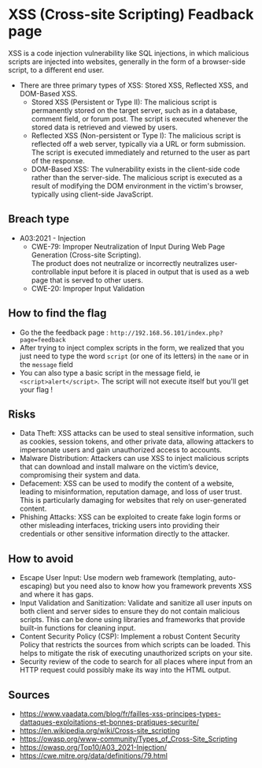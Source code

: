 # XSS (Cross-site Scripting) Feadback page

XSS is a code injection vulnerability like SQL injections, in which malicious scripts are injected into websites, generally in the form of a browser-side script, to a different end user.

* There are three primary types of XSS: Stored XSS, Reflected XSS, and DOM-Based XSS.
    * Stored XSS (Persistent or Type II): The malicious script is permanently stored on the target server, such as in a database, comment field, or forum post. The script is executed whenever the stored data is retrieved and viewed by users.
    * Reflected XSS (Non-persistent or Type I): The malicious script is reflected off a web server, typically via a URL or form submission. The script is executed immediately and returned to the user as part of the response.
    * DOM-Based XSS: The vulnerability exists in the client-side code rather than the server-side. The malicious script is executed as a result of modifying the DOM environment in the victim's browser, typically using client-side JavaScript.

## Breach type

* A03:2021 - Injection
    * CWE-79: Improper Neutralization of Input During Web Page Generation (Cross-site Scripting).  
    The product does not neutralize or incorrectly neutralizes user-controllable input before it is placed in output that is used as a web page that is served to other users.
    * CWE-20: Improper Input Validation

## How to find the flag

* Go the the feedback page : `http://192.168.56.101/index.php?page=feedback`
* After trying to inject complex scripts in the form, we realized that you just need to type the word `script` (or one of its letters) in the `name` or in the `message` field
* You can also type a basic script in the message field, ie `<script>alert</script>`. The script will not execute itself but you'll get your flag !

## Risks

* Data Theft: XSS attacks can be used to steal sensitive information, such as cookies, session tokens, and other private data, allowing attackers to impersonate users and gain unauthorized access to accounts.
* Malware Distribution: Attackers can use XSS to inject malicious scripts that can download and install malware on the victim’s device, compromising their system and data.
* Defacement: XSS can be used to modify the content of a website, leading to misinformation, reputation damage, and loss of user trust. This is particularly damaging for websites that rely on user-generated content.
* Phishing Attacks: XSS can be exploited to create fake login forms or other misleading interfaces, tricking users into providing their credentials or other sensitive information directly to the attacker.

## How to avoid

* Escape User Input: Use modern web framework (templating, auto-escaping) but you need also to know how you framework prevents XSS and where it has gaps.
* Input Validation and Sanitization: Validate and sanitize all user inputs on both client and server sides to ensure they do not contain malicious scripts. This can be done using libraries and frameworks that provide built-in functions for cleaning input.
* Content Security Policy (CSP): Implement a robust Content Security Policy that restricts the sources from which scripts can be loaded. This helps to mitigate the risk of executing unauthorized scripts on your site.
* Security review of the code to search for all places where input from an HTTP request could possibly make its way into the HTML output.

## Sources
* https://www.vaadata.com/blog/fr/failles-xss-principes-types-dattaques-exploitations-et-bonnes-pratiques-securite/
* https://en.wikipedia.org/wiki/Cross-site_scripting
* https://owasp.org/www-community/Types_of_Cross-Site_Scripting
* https://owasp.org/Top10/A03_2021-Injection/
* https://cwe.mitre.org/data/definitions/79.html